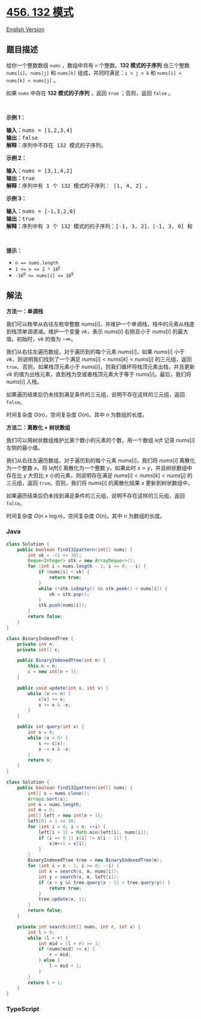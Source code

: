 # [456. 132 模式](https://leetcode.cn/problems/132-pattern)

[English Version](/solution/0400-0499/0456.132%20Pattern/README_EN.md)

## 题目描述

<!-- 这里写题目描述 -->

<p>给你一个整数数组 <code>nums</code> ，数组中共有 <code>n</code> 个整数。<strong>132 模式的子序列</strong> 由三个整数 <code>nums[i]</code>、<code>nums[j]</code> 和 <code>nums[k]</code> 组成，并同时满足：<code>i < j < k</code> 和 <code>nums[i] < nums[k] < nums[j]</code> 。</p>

<p>如果 <code>nums</code> 中存在 <strong>132 模式的子序列</strong> ，返回 <code>true</code> ；否则，返回 <code>false</code> 。</p>

<p> </p>

<p><strong>示例 1：</strong></p>

<pre>
<strong>输入：</strong>nums = [1,2,3,4]
<strong>输出：</strong>false
<strong>解释：</strong>序列中不存在 132 模式的子序列。
</pre>

<p><strong>示例 2：</strong></p>

<pre>
<strong>输入：</strong>nums = [3,1,4,2]
<strong>输出：</strong>true
<strong>解释：</strong>序列中有 1 个 132 模式的子序列： [1, 4, 2] 。
</pre>

<p><strong>示例 3：</strong></p>

<pre>
<strong>输入：</strong>nums = [-1,3,2,0]
<strong>输出：</strong>true
<strong>解释：</strong>序列中有 3 个 132 模式的的子序列：[-1, 3, 2]、[-1, 3, 0] 和 [-1, 2, 0] 。
</pre>

<p> </p>

<p><strong>提示：</strong></p>

<ul>
	<li><code>n == nums.length</code></li>
	<li><code>1 <= n <= 2 * 10<sup>5</sup></code></li>
	<li><code>-10<sup>9</sup> <= nums[i] <= 10<sup>9</sup></code></li>
</ul>

## 解法

**方法一：单调栈**

我们可以枚举从右往左枚举整数 $nums[i]$，并维护一个单调栈，栈中的元素从栈底到栈顶单调递减。维护一个变量 $vk$，表示 $nums[i]$ 右侧且小于 $nums[i]$ 的最大值。初始时，$vk$ 的值为 $-\infty$。

我们从右往左遍历数组，对于遍历到的每个元素 $nums[i]$，如果 $nums[i]$ 小于 $vk$，则说明我们找到了一个满足 $nums[i] \lt nums[k] \lt nums[j]$ 的三元组，返回 `true`。否则，如果栈顶元素小于 $nums[i]$，则我们循环将栈顶元素出栈，并且更新 $vk$ 的值为出栈元素，直到栈为空或者栈顶元素大于等于 $nums[i]$。最后，我们将 $nums[i]$ 入栈。

如果遍历结束后仍未找到满足条件的三元组，说明不存在这样的三元组，返回 `false`。

时间复杂度 $O(n)$，空间复杂度 $O(n)$。其中 $n$ 为数组的长度。

**方法二：离散化 + 树状数组**

我们可以用树状数组维护比某个数小的元素的个数，用一个数组 $left$ 记录 $nums[i]$ 左侧的最小值。

我们从右往左遍历数组，对于遍历到的每个元素 $nums[i]$，我们将 $nums[i]$ 离散化为一个整数 $x$，将 $left[i]$ 离散化为一个整数 $y$，如果此时 $x \gt y$，并且树状数组中存在比 $y$ 大但比 $x$ 小的元素，则说明存在满足 $nums[i] \lt nums[k] \lt nums[j]$ 的三元组，返回 `true`。否则，我们将 $nums[i]$ 的离散化结果 $x$ 更新到树状数组中。

如果遍历结束后仍未找到满足条件的三元组，说明不存在这样的三元组，返回 `false`。

时间复杂度 $O(n \times \log n)$，空间复杂度 $O(n)$。其中 $n$ 为数组的长度。

### **Java**

```java
class Solution {
    public boolean find132pattern(int[] nums) {
        int vk = -(1 << 30);
        Deque<Integer> stk = new ArrayDeque<>();
        for (int i = nums.length - 1; i >= 0; --i) {
            if (nums[i] < vk) {
                return true;
            }
            while (!stk.isEmpty() && stk.peek() < nums[i]) {
                vk = stk.pop();
            }
            stk.push(nums[i]);
        }
        return false;
    }
}
```

```java
class BinaryIndexedTree {
    private int n;
    private int[] c;

    public BinaryIndexedTree(int n) {
        this.n = n;
        c = new int[n + 1];
    }

    public void update(int x, int v) {
        while (x <= n) {
            c[x] += v;
            x += x & -x;
        }
    }

    public int query(int x) {
        int s = 0;
        while (x > 0) {
            s += c[x];
            x -= x & -x;
        }
        return s;
    }
}

class Solution {
    public boolean find132pattern(int[] nums) {
        int[] s = nums.clone();
        Arrays.sort(s);
        int n = nums.length;
        int m = 0;
        int[] left = new int[n + 1];
        left[0] = 1 << 30;
        for (int i = 0; i < n; ++i) {
            left[i + 1] = Math.min(left[i], nums[i]);
            if (i == 0 || s[i] != s[i - 1]) {
                s[m++] = s[i];
            }
        }
        BinaryIndexedTree tree = new BinaryIndexedTree(m);
        for (int i = n - 1; i >= 0; --i) {
            int x = search(s, m, nums[i]);
            int y = search(s, m, left[i]);
            if (x > y && tree.query(x - 1) > tree.query(y)) {
                return true;
            }
            tree.update(x, 1);
        }
        return false;
    }

    private int search(int[] nums, int r, int x) {
        int l = 0;
        while (l < r) {
            int mid = (l + r) >> 1;
            if (nums[mid] >= x) {
                r = mid;
            } else {
                l = mid + 1;
            }
        }
        return l + 1;
    }
}
```

### **TypeScript**
